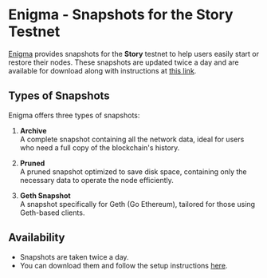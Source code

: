 # Enigma - Snapshots for the Story Testnet

[Enigma](https://enigma-validator.com/) provides snapshots for the **Story** testnet to help users easily start or restore their nodes. These snapshots are updated twice a day and are available for download along with instructions at [this link](https://doc.enigma-validator.com/docs/testnets/story/snapshot).

## Types of Snapshots

Enigma offers three types of snapshots:

1. **Archive**  
   A complete snapshot containing all the network data, ideal for users who need a full copy of the blockchain's history.

2. **Pruned**  
   A pruned snapshot optimized to save disk space, containing only the necessary data to operate the node efficiently.

3. **Geth Snapshot**  
   A snapshot specifically for Geth (Go Ethereum), tailored for those using Geth-based clients.

## Availability

- Snapshots are taken twice a day.
- You can download them and follow the setup instructions [here](https://doc.enigma-validator.com/docs/testnets/story/snapshot).
